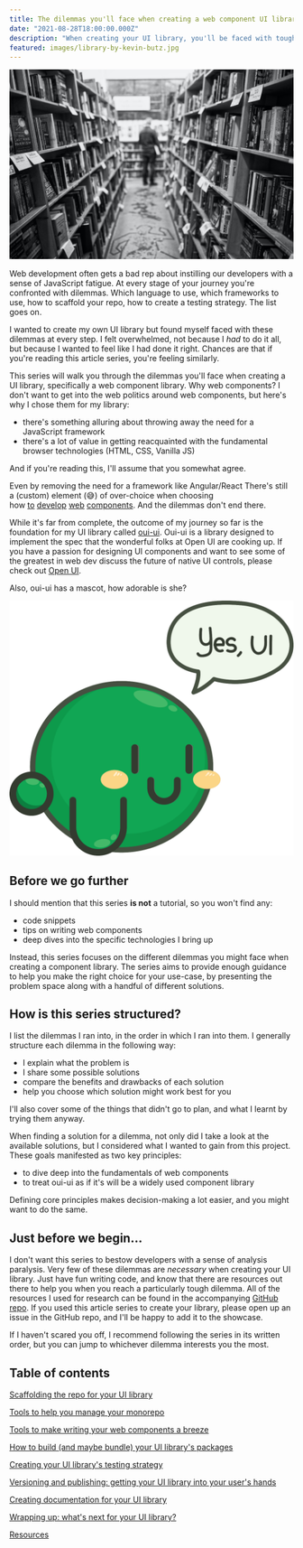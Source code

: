 ```yaml
---
title: The dilemmas you'll face when creating a web component UI library
date: "2021-08-28T18:00:00.000Z"
description: "When creating your UI library, you'll be faced with tough dilemmas at every step of the journey. This article series will help you navigate the many choices you'll need to make. These choices cover areas like repo scaffolding, choosing a framework, testing, versioning, publishing, and documentation. By the end, you'll have set the foundations for a robust, and accessible, UI component library."
featured: images/library-by-kevin-butz.jpg
---
```


![A library](images/library-by-kevin-butz.jpg "Photo by [Kevin Butz](https://unsplash.com/@kevin_butz?utm_source=unsplash&utm_medium=referral&utm_content=creditCopyText)")

Web development often gets a bad rep about instilling our developers with a sense of JavaScript fatigue. At every stage of your journey you're confronted with dilemmas. Which language to use, which frameworks to use, how to scaffold your repo, how to create a testing strategy. The list goes on.

I wanted to create my own UI library but found myself faced with these dilemmas at every step. I felt overwhelmed, not because I *had* to do it all, but because I wanted to feel like I had done it right. Chances are that if you're reading this article series, you're feeling similarly.

This series will walk you through the dilemmas you'll face when creating a UI library, specifically a web component library. Why web components? I don't want to get into the web politics around web components, but here's why I chose them for my library:

- there's something alluring about throwing away the need for a JavaScript framework
- there's a lot of value in getting reacquainted with the fundamental browser technologies (HTML, CSS, Vanilla JS)

And if you're reading this, I'll assume that you somewhat agree.

Even by removing the need for a framework like Angular/React There's still a (custom) element (😅) of over-choice when choosing how [to](https://hybrids.js.org/#/) [develop](https://lit.dev/) [web](https://stenciljs.com/) [components](https://slimjs.com/#/welcome). And the dilemmas don't end there.

While it's far from complete, the outcome of my journey so far is the foundation for my UI library called [oui-ui](https://oui-ui.netlify.app/). Oui-ui is a library designed to implement the spec that the wonderful folks at Open UI are cooking up. If you have a passion for designing UI components and want to see some of the greatest in web dev discuss the future of native UI controls, please check out [Open UI](https://open-ui.org/).

Also, oui-ui has a mascot, how adorable is she?

![Yui, the green Kirby-like mascot saying "Yes, UI".](./images/yui-speech.png)

## Before we go further

I should mention that this series **is not** a tutorial, so you won't find any:

- code snippets
- tips on writing web components
- deep dives into the specific technologies I bring up

Instead, this series focuses on the different dilemmas you might face when creating a component library. The series aims to provide enough guidance to help you make the right choice for your use-case, by presenting the problem space along with a handful of different solutions.

## How is this series structured?

I list the dilemmas I ran into, in the order in which I ran into them. I generally structure each dilemma in the following way:

- I explain what the problem is
- I share some possible solutions
- compare the benefits and drawbacks of each solution
- help you choose which solution might work best for you

I'll also cover some of the things that didn't go to plan, and what I learnt by trying them anyway.

When finding a solution for a dilemma, not only did I take a look at the available solutions, but I considered what I wanted to gain from this project. These goals manifested as two key principles:

- to dive deep into the fundamentals of web components
- to treat oui-ui as if it's will be a widely used component library

Defining core principles makes decision-making a lot easier, and you might want to do the same.

## Just before we begin...

I don't want this series to bestow developers with a sense of analysis paralysis. Very few of these dilemmas are *necessary* when creating your UI library. Just have fun writing code, and know that there are resources out there to help you when you reach a particularly tough dilemma. All of the resources I used for research can be found in the accompanying [GitHub repo](https://github.com/andrico1234/web-components-resources). If you used this article series to create your library, please open up an issue in the GitHub repo, and I'll be happy to add it to the showcase.

If I haven't scared you off, I recommend following the series in its written order, but you can jump to whichever dilemma interests you the most.

## Table of contents

[Scaffolding the repo for your UI library](/001-scaffolding-the-repo-for-your-ui-library)

[Tools to help you manage your monorepo](/002-tools-to-help-you-manage-your-monorepo)

[Tools to make writing your web components a breeze](/003-tools-to-make-writing-your-web-components-a-breeze)

[How to build (and maybe bundle) your UI library's packages](/004-how-to-build-and-maybe-bundle-your-UI-library)

[Creating your UI library's testing strategy](/005-defining-your-UI-librarys-testing-strategy)

[Versioning and publishing: getting your UI library into your user's hands](/006-versioning-and-publishing-getting-your-UI-library-into-your-users-hands)

[Creating documentation for your UI library](/007-creating-documentation-for-your-UI-library)

[Wrapping up: what's next for your UI library?](/008-conclusion-the-dilemmas-you'll-face-when-creating-a-web-component-library)

[Resources](https://github.com/andrico1234/web-components-resources)
